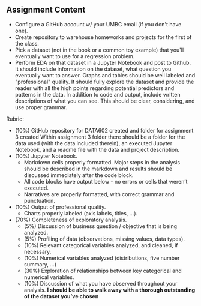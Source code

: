 ## Assignment Content

- Configure a GitHub account w/ your UMBC email (if you don't have one). 
- Create repository to warehouse homeworks and projects for the first of the class. 
- Pick a dataset (not in the book or a common toy example) that you'll eventually want to use for a regression problem. 
- Perform EDA on that dataset in a Jupyter Notebook and post to Github. It should include information on the dataset, what question you eventually want to answer. Graphs and tables should be well labeled and "professional" quality. It should fully explore the dataset and provide the reader with all the high points regarding potential predictors and patterns in the data.
In addition to code and output, include written descriptions of what you can see. This should be clear, considering, and use proper grammar.

Rubric:
- (10%) GitHub repository for DATA602 created and folder for assignment 3 created
Within assignment 3 folder there should be a folder for the data used (with the data included therein), an executed Jupyter Notebook, and a readme file with the data and project description.  
- (10%) Jupyter Notebook. 
  - Markdown cells properly formatted. Major steps in the analysis should be described in the markdown and results should be discussed immediately after the code block.  
  - All code blocks have output below - no errors or cells that weren’t executed.  
  - Narratives are properly formatted, with correct grammar and punctuation.  
- (10%) Output of professional quality. 
  - Charts properly labeled (axis labels, titles, …). 
- (70%) Completeness of exploratory analysis. 
  - (5%) Discussion of business question / objective that is being analyzed. 
  - (5%) Profiling of data (observations, missing values, data types). 
  - (10%) Relevant categorical variables analyzed, and cleaned, if necessary.  
  - (10%) Numerical variables analyzed (distributions, five number summary, …)  
  - (30%) Exploration of relationships between key categorical and numerical variables. 
  - (10%) Discussion of what you have observed throughout your analysis. 
**I should be able to walk away with a thorough outstanding of the dataset you’ve chosen**
